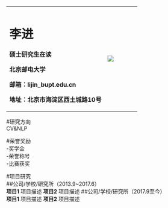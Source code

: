 <table border="0">
  <tr>
    <td width="75%">
      <h1>李进</h1>
      <p><b>硕士研究生在读</b></p>
      <p><b>北京邮电大学</b></p>
      <p><b>邮箱：lijin_bupt.edu.cn</b></p>
      <p><b>地址：北京市海淀区西土城路10号</b></p>
    </td>
    <td width="25%">
      <img src="/zhengjianzhao.jpg”width=“180%">
    </td>
  </tr>
</table>

#研究方向  
CV&NLP

#荣誉奖励  
-奖学金  
-荣誉称号  
-比赛获奖  

#项目研究  
##公司/学校/研究所（2013.9~2017.6）  
**项目1**
项目描述
**项目2**
项目描述
##公司/学校/研究所（2017.9至今）  
**项目1**
项目描述
**项目2**
项目描述
